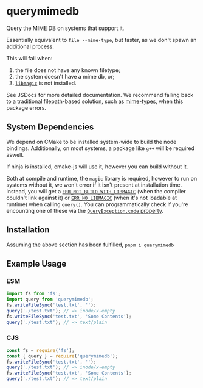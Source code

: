 # querymimedb

Query the MIME DB on systems that support it.

Essentially equivalent to `file --mime-type`, but faster, as we don't spawn an additional process.

This will fail when:

1. the file does not have any known filetype;
2. the system doesn't have a mime db, or;
3. [`libmagic`](https://archlinux.org/packages/core/x86_64/file/) is not installed.

See JSDocs for more detailed documentation. We recommend falling back to a traditional filepath-based solution, such as [mime-types](https://npm.im/mime-types), when this package errors.

## System Dependencies

We depend on CMake to be installed system-wide to build the node bindings. Additionally, on most systems, a package like `g++` will be required aswell.

If ninja is installed, cmake-js will use it, however you can build without it.

Both at compile and runtime, the `magic` library is required, however to run on systems without it, we won't error if it isn't present at installation time. Instead, you will get a [`ERR_NOT_BUILD_WITH_LIBMAGIC`](https://codeberg.org/Expo/pkgs/src/commit/1ffc15a71e218ba5c6cdc71e68de61139c15cb46/packages/querymimedb/src/js-space.ts#L43-L49) (when the compiler couldn't link against it) or [`ERR_NO_LIBMAGIC`](https://codeberg.org/Expo/pkgs/src/commit/1ffc15a71e218ba5c6cdc71e68de61139c15cb46/packages/querymimedb/src/js-space.ts#L51-L57) (when it's not loadable at runtime) when calling `query()`. You can programmatically check if you're encounting one of these via the [`QueryException.code` property](https://codeberg.org/Expo/pkgs/src/commit/1ffc15a71e218ba5c6cdc71e68de61139c15cb46/packages/querymimedb/src/exceptions.ts#L4).

## Installation

Assuming the above section has been fulfilled, `pnpm i querymimedb`

## Example Usage

### ESM

```ts
import fs from 'fs';
import query from 'querymimedb';
fs.writeFileSync('test.txt', '');
query('./test.txt'); // => inode/x-empty
fs.writeFileSync('test.txt', 'Some Contents');
query('./test.txt'); // => text/plain
```

### CJS

```ts
const fs = require('fs');
const { query } = require('querymimedb');
fs.writeFileSync('test.txt', '');
query('./test.txt'); // => inode/x-empty
fs.writeFileSync('test.txt', 'Some Contents');
query('./test.txt'); // => text/plain
```

